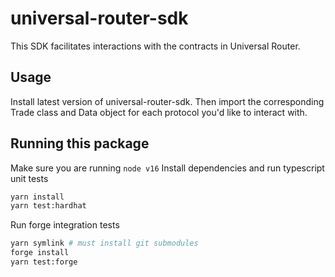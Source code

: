 # universal-router-sdk
This SDK facilitates interactions with the contracts in Universal Router.

## Usage
Install latest version of universal-router-sdk. Then import the corresponding Trade class and Data object for each protocol you'd like to interact with.

## Running this package
Make sure you are running `node v16`
Install dependencies and run typescript unit tests
```bash
yarn install
yarn test:hardhat
```

Run forge integration tests
```bash
yarn symlink # must install git submodules
forge install
yarn test:forge
```
